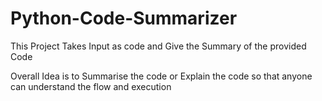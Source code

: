 # Python-Code-Summarizer
This Project Takes Input as code and Give the Summary of the provided Code

Overall Idea is to Summarise the code or Explain the code so that anyone can understand the flow and execution 